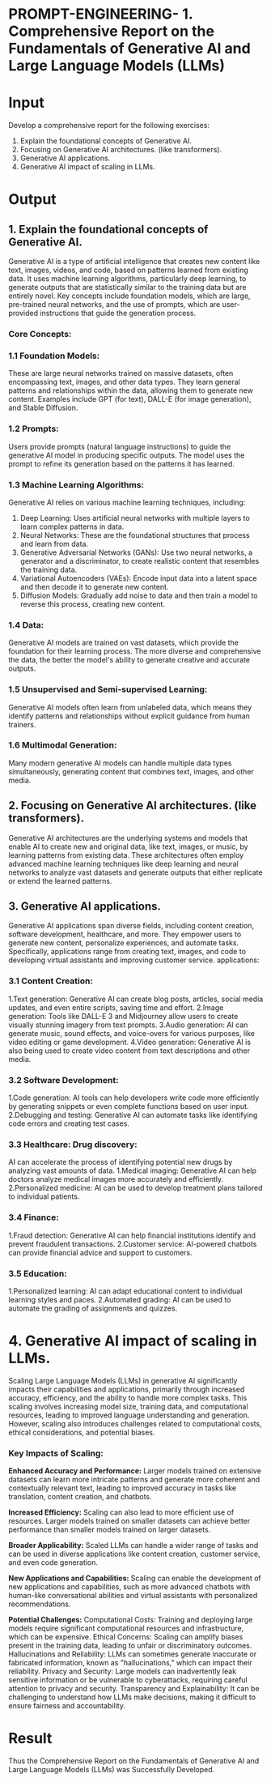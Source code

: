 # PROMPT-ENGINEERING- 1.	Comprehensive Report on the Fundamentals of Generative AI and Large Language Models (LLMs)

# Input
Develop a comprehensive report for the following exercises:
1.	Explain the foundational concepts of Generative AI. 
2.	Focusing on Generative AI architectures. (like transformers).
3.	Generative AI applications.
4.	Generative AI impact of scaling in LLMs.

# Output
## 1. Explain the foundational concepts of Generative AI. 
   Generative AI is a type of artificial intelligence that creates new content like text, images, videos, and code, based on patterns learned
from existing data. It uses machine learning algorithms, particularly deep learning, to generate outputs that are statistically similar to the 
training data but are entirely novel. Key concepts include foundation models, which are large, pre-trained neural networks, and the use of 
prompts, which are user-provided instructions that guide the generation process. 
### Core Concepts:
### 1.1 Foundation Models:
These are large neural networks trained on massive datasets, often encompassing text, images, and other data types. They learn general patterns and
relationships within the data, allowing them to generate new content.
Examples include GPT (for text), DALL-E (for image generation), and Stable Diffusion. 
### 1.2 Prompts: 
Users provide prompts (natural language instructions) to guide the generative AI model in producing specific outputs. The model uses the 
prompt to refine its generation based on the patterns it has learned. 
### 1.3 Machine Learning Algorithms: 
Generative AI relies on various machine learning techniques, 
including:
   1. Deep Learning: Uses artificial neural networks with multiple layers to learn complex patterns in data.
   2. Neural Networks: These are the foundational structures that process and learn from data. 
   3. Generative Adversarial Networks (GANs): Use two neural networks, a generator and a discriminator, to create realistic content that resembles the training data. 
   4. Variational Autoencoders (VAEs): Encode input data into a latent space and then decode it to generate new content. 
   5. Diffusion Models: Gradually add noise to data and then train a model to reverse this process, creating new content. 
### 1.4 Data:
   Generative AI models are trained on vast datasets, which provide the foundation for their learning process. The more diverse and comprehensive the
data, the better the model's ability to generate creative and accurate outputs. 
### 1.5 Unsupervised and Semi-supervised Learning:
   Generative AI models often learn from unlabeled data, which means they identify patterns
and relationships without explicit guidance from human trainers.
### 1.6 Multimodal Generation:
 Many modern generative AI models can handle multiple data types simultaneously, generating content that combines text, images, and other media.

## 2. Focusing on Generative AI architectures. (like transformers).
   Generative AI architectures are the underlying systems and models that enable AI to create new and original data, like text, images, or music,
by learning patterns from existing data. These architectures often employ advanced machine learning techniques like deep learning and neural
networks to analyze vast datasets and generate outputs that either replicate or extend the learned patterns. 

## 3. Generative AI applications.
   Generative AI applications span diverse fields, including content creation, software development, healthcare, and more. They empower users to generate new content,
personalize experiences, and automate tasks. Specifically, applications range from creating text, images, and code to developing virtual assistants and improving customer service. 
applications:
### 3.1 Content Creation:
1.Text generation: Generative AI can create blog posts, articles, social media updates, and even entire scripts, saving time and effort. 
2.Image generation: Tools like DALL-E 3 and Midjourney allow users to create visually stunning imagery from text prompts. 
3.Audio generation: AI can generate music, sound effects, and voice-overs for various purposes, like video editing or game development. 
4.Video generation: Generative AI is also being used to create video content from text descriptions and other media. 

### 3.2 Software Development:
1.Code generation: AI tools can help developers write code more efficiently by generating snippets or even complete functions based on user input.
2.Debugging and testing: Generative AI can automate tasks like identifying code errors and creating test cases. 

### 3.3 Healthcare: Drug discovery:
AI can accelerate the process of identifying potential new drugs by analyzing vast amounts of data. 
1.Medical imaging: Generative AI can help doctors analyze medical images more accurately and efficiently. 
2.Personalized medicine: AI can be used to develop treatment plans tailored to individual patients.

### 3.4 Finance: 
1.Fraud detection: Generative AI can help financial institutions identify and prevent fraudulent transactions.
2.Customer service: AI-powered chatbots can provide financial advice and support to customers. 

### 3.5 Education:
1.Personalized learning: AI can adapt educational content to individual learning styles and paces.
2.Automated grading: AI can be used to automate the grading of assignments and quizzes.

# 4. Generative AI impact of scaling in LLMs.
   Scaling Large Language Models (LLMs) in generative AI significantly impacts their capabilities and applications, primarily through increased accuracy,
efficiency, and the ability to handle more complex tasks. This scaling involves increasing model size, training data, and computational resources, leading 
to improved language understanding and generation. However, scaling also introduces challenges related to computational costs, ethical considerations, and potential biases. 

 ### Key Impacts of Scaling:
**Enhanced Accuracy and Performance:** Larger models trained on extensive datasets can learn more intricate patterns and generate more coherent and
contextually relevant text, leading to improved accuracy in tasks like translation, content creation, and chatbots. 

**Increased Efficiency:** Scaling can also lead to more efficient use of resources. Larger models trained on smaller datasets can achieve better
performance than smaller models trained on larger datasets. 

**Broader Applicability:** Scaled LLMs can handle a wider range of tasks and can be used in diverse applications like content creation,
customer service, and even code generation. 

**New Applications and Capabilities:** Scaling can enable the development of new applications and capabilities, such as more advanced chatbots with human-like conversational 
abilities and virtual assistants with personalized recommendations. 

**Potential Challenges:** Computational Costs: Training and deploying large models require significant computational resources and infrastructure, which can be expensive. 
Ethical Concerns: Scaling can amplify biases present in the training data, leading to unfair or discriminatory outcomes. 
Hallucinations and Reliability: LLMs can sometimes generate inaccurate or fabricated information, known as "hallucinations," which can impact their reliability. 
Privacy and Security: Large models can inadvertently leak sensitive information or be vulnerable to cyberattacks, requiring careful attention to privacy and security. 
Transparency and Explainability: It can be challenging to understand how LLMs make decisions, making it difficult to ensure fairness and accountability. 

# Result
Thus the Comprehensive Report on the Fundamentals of Generative AI and Large Language Models (LLMs) was Successfully Developed.
